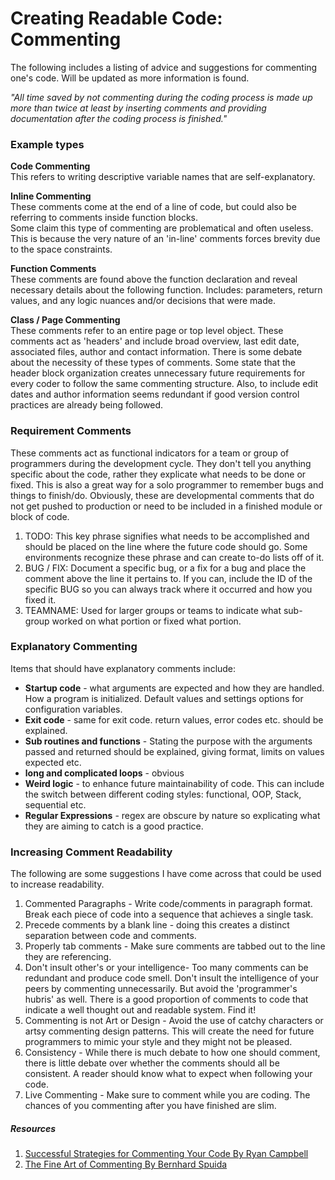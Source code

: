# Creating Readable Code: Commenting
 The following includes a listing of advice and suggestions for commenting one's code.  Will be updated as more information is found.  

*"All time saved by not commenting during the coding process is made up more than twice at least by inserting comments and providing documentation after the coding process is finished."*

### Example types

**Code Commenting**  
This refers to writing descriptive variable names that are self-explanatory.  

**Inline Commenting**  
These comments come at the end of a line of code, but could also be referring to comments inside function blocks.  
Some claim this type of commenting are problematical and often useless.  This is because the very nature of an 'in-line' comments forces brevity due to the space constraints.  

**Function Comments**  
These comments are found above the function declaration and reveal necessary details about the following function. Includes: parameters, return values, and any logic nuances and/or decisions that were made.  
 
**Class / Page Commenting**  
These comments refer to an entire page or top level object.  These comments act as 'headers' and include broad overview, last edit date, associated files, author and contact information.  There is some debate about the necessity of these types of comments.  Some state that the header block organization creates unnecessary future requirements for every coder to follow the same commenting structure.  Also, to include edit dates and author information seems redundant if good version control practices are already being followed.  

### Requirement Comments

These comments act as functional indicators for a team or group of programmers during the development cycle.  They don't tell you anything specific about the code, rather they explicate what needs to be done or fixed.  This is also a great way for a solo programmer to remember bugs and things to finish/do.  Obviously, these are developmental comments that do not get pushed to production or need to be included in a finished module or block of code.  
1. TODO: This key phrase signifies what needs to be accomplished and should be placed on the  line where the future code should go.  Some environments recognize these phrase and can create to-do lists off of it.  
2. BUG / FIX: Document a specific bug, or a fix for a bug and place the comment above the line it pertains to.  If you can, include the ID of the specific BUG so you can always track where it occurred and how you fixed it.  
3. TEAMNAME: Used for larger groups or teams to indicate what sub-group worked on what portion or fixed what portion.  

### Explanatory Commenting

Items that should have explanatory comments include:
* **Startup code** - what arguments are expected and how they are handled.  How a program is initialized.  Default values and settings options for configuration variables.  
* **Exit code** - same for exit code.  return values, error codes etc. should be explained.  
* **Sub routines and functions** -  Stating the purpose with the arguments passed and returned should be explained, giving format, limits on values expected etc.  
* **long and complicated loops** -  obvious
* **Weird logic** - to enhance future maintainability of code.  This can include the switch between different coding styles: functional, OOP, Stack, sequential etc.  
* **Regular Expressions** -  regex are obscure by nature so explicating what they are aiming to catch is a good practice.


### Increasing Comment Readability
The following are some suggestions I have come across that could be used to increase readability.  

1. Commented Paragraphs - Write code/comments in paragraph format.  Break each piece of code into a sequence that achieves a single task.  
2. Precede comments by a blank line - doing this creates a distinct separation between code and comments.  
3. Properly tab comments - Make sure comments are tabbed out to the line they are referencing.  
4. Don't insult other's or your intelligence- Too many comments can be redundant and produce code smell. Don't insult the intelligence of your peers by commenting unnecessarily.  But avoid the 'programmer's hubris' as well.  There is a good proportion of comments to code that indicate a well thought out and readable system.  Find it!
5. Commenting is not Art or Design - Avoid the use of catchy characters or artsy commenting design patterns.  This will create the need for future programmers to mimic your style and they might not be pleased.  
6. Consistency - While there is much debate to how one should comment, there is little debate over whether the comments should all be consistent.  A reader should know what to expect when following your code.
7. Live Commenting - Make sure to comment while you are coding.  The chances of you commenting after you have finished are slim.  


##### Resources
1. [Successful Strategies for Commenting Your Code By Ryan Campbell](http://particletree.com/features/successful-strategies-for-commenting-code/)
2. [The Fine Art of Commenting By Bernhard Spuida](http://www.icsharpcode.net/TechNotes/Commenting20020413.pdf)
